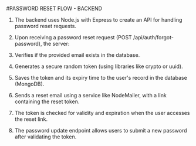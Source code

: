 #PASSWORD RESET FLOW - BACKEND


  1. The backend uses Node.js with Express to create an API for handling password reset requests.

  2. Upon receiving a password reset request (POST /api/auth/forgot-password), the server:

  3. Verifies if the provided email exists in the database.

  4. Generates a secure random token (using libraries like crypto or uuid).

  5. Saves the token and its expiry time to the user's record in the database (MongoDB).

  6. Sends a reset email using a service like NodeMailer, with a link containing the reset token.

  7. The token is checked for validity and expiration when the user accesses the reset link.

  8. The password update endpoint allows users to submit a new password after validating the token.

     
